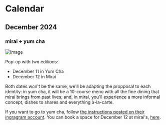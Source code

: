 # Calendar

## December 2024

### mirai + yum cha

![image](/assets/pop-up-yumcha-12-2024.png)

Pop-up with two editions:

- December 11 in Yum Cha
- December 12 in Mirai

Both dates won't be the same, we'll be adapting the propposal to each identity: in yum cha, it will be a 10-course menu with all the fine dining that mirai brings from past lives; and, in mirai, you'll experience a more informal concept, dishes to shares and everything à-la-carte.

If you want to go to yum cha, follow [the instructions posted on their ingragram account](). You can book a space for December 12 at mirai's, [here](https://tienda.miraifoodlab.cl/product/yum-cha-mirai-pop-up).
